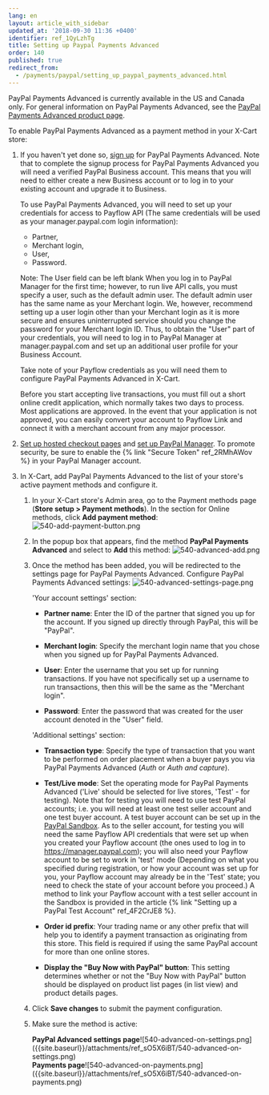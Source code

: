 ```yaml
---
lang: en
layout: article_with_sidebar
updated_at: '2018-09-30 11:36 +0400'
identifier: ref_1QyLzhTg
title: Setting up Paypal Payments Advanced
order: 140
published: true
redirect_from:
  - /payments/paypal/setting_up_paypal_payments_advanced.html
---
```

PayPal Payments Advanced is currently available in the US and Canada only. For general information on PayPal Payments Advanced, see the [PayPal Payments Advanced product page](https://www.paypal.com/us/brc/article/paypal-payments-advanced "Paypal Payments Advanced product page").

To enable PayPal Payments Advanced as a payment method in your X-Cart store:

1.  If you haven't yet done so, [sign up](https://www.paypal.com/us/brc/article/paypal-payments-advanced "Sign up for PayPal Payments Advanced") for PayPal Payments Advanced. Note that to complete the signup process for PayPal Payments Advanced you will need a verified PayPal Business account. This means that you will need to either create a new Business account or to log in to your existing account and upgrade it to Business.
     
    To use PayPal Payments Advanced, you will need to set up your credentials for access to Payflow API (The same credentials will be used as your manager.paypal.com login information):

    *  Partner,
    *  Merchant login,
    *  User,
    *  Password.
    
    Note: The User field can be left blank When you log in to PayPal Manager for the first time; however, to run live API calls, you must specify a user, such as the default admin user. The default admin user has the same name as your Merchant login. We, however, recommend setting up a user login other than your Merchant login as it is more secure and ensures uninterrupted service should you change the password for your Merchant login ID. Thus, to obtain the "User" part of your credentials, you will need to log in to PayPal Manager at manager.paypal.com and set up an additional user profile for your Business Account. 
    
    Take note of your Payflow credentials as you will need them to configure PayPal Payments Advanced in X-Cart. 
     
    Before you start accepting live transactions, you must fill out a short online credit application, which normally takes two days to process. Most applications are approved. In the event that your application is not approved, you can easily convert your account to Payflow Link and connect it with a merchant account from any major processor.

2.  [Set up hosted checkout pages](https://developer.paypal.com/docs/classic/payflow/gs_ppa_hosted_pages/#set-up-hosted-checkout-pages "Set up hosted checkout pages") and [set up PayPal Manager](https://developer.paypal.com/docs/classic/payflow/test_hosted_pages/#set-up-paypal-manager "Set up PayPal Manager"). To promote security, be sure to enable the {% link "Secure Token" ref_2RMhAWov %} in your PayPal Manager account. 

3.  In X-Cart, add PayPal Payments Advanced to the list of your store's active payment methods and configure it.

    1.  In your X-Cart store's Admin area, go to the Payment methods page (**Store setup > Payment methods**). In the section for Online methods, click **Add payment method**:
        ![540-add-payment-button.png]({{site.baseurl}}/attachments/ref_sO5X6iBT/540-add-payment-button.png)

    2.  In the popup box that appears, find the method **PayPal Payments Advanced** and select to **Add** this method:
        ![540-advanced-add.png]({{site.baseurl}}/attachments/ref_sO5X6iBT/540-advanced-add.png)

    3.  Once the method has been added, you will be redirected to the settings page for PayPal Payments Advanced. Сonfigure PayPal Payments Advanced settings:
        ![540-advanced-settings-page.png]({{site.baseurl}}/attachments/ref_sO5X6iBT/540-advanced-settings-page.png)

        'Your account settings' section:

        *   **Partner name**: Enter the ID of the partner that signed you up for the account. If you signed up directly through PayPal, this will be "PayPal".

        *   **Merchant login**: Specify the merchant login name that you chose when you signed up for PayPal Payments Advanced.

        *   **User**: Enter the username that you set up for running transactions. If you have not specifically set up a username to run transactions, then this will be the same as the "Merchant login".

        *   **Password**: Enter the password that was created for the user account denoted in the "User" field.

        'Additional settings' section:

        *   **Transaction type**: Specify the type of transaction that you want to be performed on order placement when a buyer pays you via PayPal Payments Advanced (_Auth_ or _Auth and capture_).

        *   **Test/Live mode**: Set the operating mode for PayPal Payments Advanced ('Live' should be selected for live stores, 'Test' - for testing). Note that for testing you will need to use test PayPal accounts; i.e. you will need at least one test seller account and one test buyer account. A test buyer account can be set up in the [PayPal Sandbox](https://developer.paypal.com/docs/classic/lifecycle/ug_sandbox/ "Paypal Sandbox"). As to the seller account, for testing you will need the same Payflow API credentials that were set up when you created your Payflow account (the ones used to log in to https://manager.paypal.com); you will also need your Payflow account to be set to work in 'test' mode (Depending on what you specified during registration, or how your account was set up for you, your Payflow account may already be in the 'Test' state; you need to check the state of your account before you proceed.) A method to link your Payflow account with a test seller account in the Sandbox is provided in the article {% link "Setting up a PayPal Test Account" ref_4F2CrJE8 %}.

        *   **Order id prefix**: Your trading name or any other prefix that will help you to identify a payment transaction as originating from this store. This field is required if using the same PayPal account for more than one online stores.

        *   **Display the "Buy Now with PayPal" button**: This setting determines whether or not the "Buy Now with PayPal" button should be displayed on product list pages (in list view) and product details pages.

    4.   Click **Save changes** to submit the payment configuration.
         
    5.   Make sure the method is active:
         <div class="ui stackable two column grid">
           <div class="column" markdown="span"><b>PayPal Advanced settings page</b>![540-advanced-on-settings.png]({{site.baseurl}}/attachments/ref_sO5X6iBT/540-advanced-on-settings.png)</div>
           <div class="column" markdown="span"><b>Payments page</b>![540-advanced-on-payments.png]({{site.baseurl}}/attachments/ref_sO5X6iBT/540-advanced-on-payments.png)</div>
         </div>
